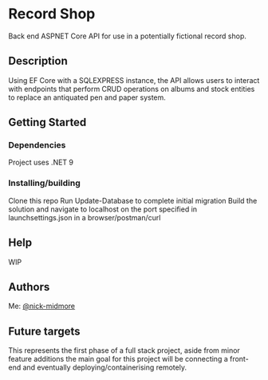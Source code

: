 # Record Shop

Back end ASPNET Core API for use in a potentially fictional record shop.

## Description

Using EF Core with a SQLEXPRESS instance, the API allows users to interact with endpoints that perform CRUD operations on albums and stock entities to replace an antiquated pen and paper system.

## Getting Started

### Dependencies

Project uses .NET 9

### Installing/building

Clone this repo
Run Update-Database to complete initial migration
Build the solution and navigate to localhost on the port specified in launchsettings.json in a browser/postman/curl

## Help

WIP

## Authors

Me: [@nick-midmore](https://github.com/nick-midmore)

## Future targets

This represents the first phase of a full stack project, aside from minor feature additions the main goal for this project will be connecting a front-end and eventually deploying/containerising remotely.
